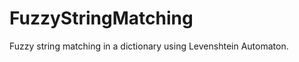 FuzzyStringMatching
===================

Fuzzy string matching in a dictionary using Levenshtein Automaton.
